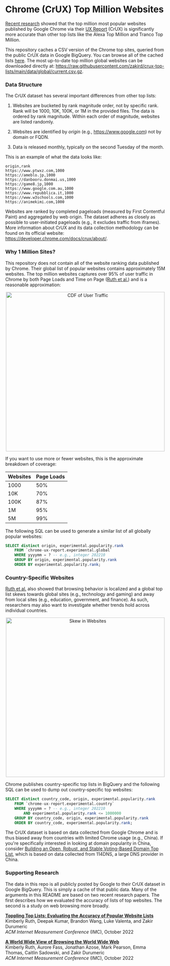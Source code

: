 # Chrome (CrUX) Top Million Websites

[Recent research](https://zakird.com/papers/toplists.pdf) showed that the top
million most popular websites published by Google Chrome via their [UX
Report](https://developer.chrome.com/docs/crux/) (CrUX) is significantly more
accurate than other top lists like the Alexa Top Million and Tranco Top
Million.

This repository caches a CSV version of the Chrome top sites, queried from the
public CrUX data in Google BigQuery. You can browse all of the cached lists
[here](https://github.com/zakird/crux-top-lists/tree/main/data/global). The
most up-to-date top million global websites can be downloaded directly at:
https://raw.githubusercontent.com/zakird/crux-top-lists/main/data/global/current.csv.gz.

### Data Structure

The CrUX dataset has several important differences from other top lists:

1. Websites are bucketed by rank magnitude order, not by specific rank.
   Rank will be 1000, 10K, 100K, or 1M in the provided files. The data is
   ordered by rank magnitude. Within each order of magnitude, websites are
   listed randomly.

2. Websites are identified by _origin_ (e.g., https://www.google.com) not
   by domain or FQDN.

3. Data is released monthly, typically on the second Tuesday of the month.

This is an example of what the data looks like:

```
origin,rank
https://www.ptwxz.com,1000
https://ameblo.jp,1000
https://danbooru.donmai.us,1000
https://game8.jp,1000
https://www.google.com.au,1000
https://www.repubblica.it,1000
https://www.w3schools.com,1000
https://animekimi.com,1000
```

Websites are ranked by completed pageloads (measured
by First Contentful Paint) and aggregated by web origin. The dataset
adheres as closely as possible to user-initiated pageloads (e.g., it
excludes traffic from iframes). More information about CrUX and its data collection methodology can be found on its
official website: https://developer.chrome.com/docs/crux/about/.

### Why 1 Million Sites?

This repository does not contain all of the website ranking data published by
Chrome. Their global list of popular websites contains approximately 15M
websites. The top million websites captures over 95% of user traffic in Chrome
by both Page Loads and Time on Page ([Ruth et
al.](https://zakird.com/papers/browsing.pdf)) and is a reasonable
approximation:

<p align="center">
<img width="500" alt="CDF of User Traffic" src="https://user-images.githubusercontent.com/201296/210084850-a31e3d5d-7108-48aa-8271-c05a7ee10a23.png">
</p>

If you want to use more or fewer websites, this is the approximate breakdown of coverage:

| Websites    | Page Loads  |
| ----------- | ----------- |
| 1000        | 50%         |
| 10K         | 70%         |
| 100K        | 87%         |
| 1M          | 95%         |
| 5M          | 99%         |

The following SQL can be used to generate a similar list of all globally
popular websites:

```sql
SELECT distinct origin, experimental.popularity.rank
    FROM `chrome-ux-report.experimental.global`
    WHERE yyyymm = ? -- e.g., integer 202210
    GROUP BY origin, experimental.popularity.rank
    ORDER BY experimental.popularity.rank;
```

### Country-Specific Websites

[Ruth et al.](https://zakird.com/papers/browsing.pdf) also showed that browsing behavior is localized and a global top
list skews towards global sites (e.g., technology and gaming) and away from
local sites (e.g., education, government, and finance). As such, researchers
may also want to investigate whether trends hold across individual countries.

<p align="center">
<img width="500" alt="Skew in Websites" src="https://user-images.githubusercontent.com/201296/210107148-3d0f8a03-dbf5-43fc-8ae8-072dbb97fb15.png">
</p>

Chrome publishes country-specific top lists in BigQuery and the following SQL
can be used to dump out country-specific top websites:

```sql
SELECT distinct country_code, origin, experimental.popularity.rank
    FROM `chrome-ux-report.experimental.country`
    WHERE yyyymm = ? -- e.g., integer 202210
		AND experimental.popularity.rank <= 1000000
    GROUP BY country_code, origin, experimental.popularity.rank
    ORDER BY country_code, experimental.popularity.rank;
```

The CrUX dataset is based on data collected from Google Chrome and is thus
biased away from countries with limited Chrome usage (e.g., China). If you're
specifically interested in looking at domain popularity in China, consider
[Building an Open, Robust, and Stable Voting-Based Domain Top
List](https://faculty.cc.gatech.edu/~frankli/papers/xie_usenix2022.pdf), which
is based on data collected from 114DNS, a large DNS provider in China.


### Supporting Research

The data  in this repo is all publicly posted by Google to their
CrUX dataset in Google BigQuery. This is simply a cache of that public data.
Many of the arguments in this README are based
on two recent research papers. The first describes how we evaluated the accuracy
of lists of top websites. The second is a study on web browsing more broadly.

**[Toppling Top Lists: Evaluating the Accuracy of Popular Website Lists](https://zakird.com/papers/toplists.pdf)**<br/>
Kimberly Ruth, Deepak Kumar, Brandon Wang, Luke Valenta, and Zakir Durumeric<br/>
_ACM Internet Measurement Conference_ (IMC), October 2022

**[A World Wide View of Browsing the World Wide Web](https://zakird.com/papers/browsing.pdf)**<br/>
Kimberly Ruth, Aurore Fass, Jonathan Azose, Mark Pearson, Emma Thomas, Caitlin Sadowski, and Zakir Durumeric<br/>
_ACM Internet Measurement Conference_ (IMC), October 2022

